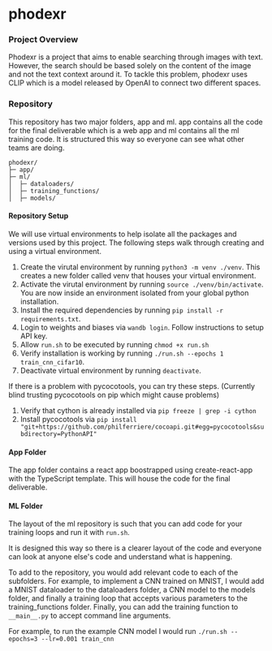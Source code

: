 # phodexr

### Project Overview

Phodexr is a project that aims to enable searching through images with text. However, the search should be based solely on the content of the image and not the text context around it. To tackle this problem, phodexr uses CLIP which is a model released by OpenAI to connect two different spaces.

### Repository

This repository has two major folders, app and ml. app contains all the code for the final deliverable which is a web app and ml contains all the ml training code. It is structured this way so everyone can see what other teams are doing.

```
phodexr/
├─ app/
├─ ml/
│  ├─ dataloaders/
│  ├─ training_functions/
│  ├─ models/
```

#### Repository Setup

We will use virtual environments to help isolate all the packages and versions used by this project. The following steps walk through creating and using a virtual environment.

1. Create the virutal environment by running `python3 -m venv ./venv`. This creates a new folder called venv that houses your virtual environment.
2. Activate the virutal environment by running `source ./venv/bin/activate`. You are now inside an environment isolated from your global python installation.
3. Install the required dependencies by running `pip install -r requirements.txt`.
4. Login to weights and biases via `wandb login`. Follow instructions to setup API key.
5. Allow `run.sh` to be executed by running `chmod +x run.sh`
6. Verify installation is working by running `./run.sh --epochs 1 train_cnn_cifar10`.
7. Deactivate virtual environment by running `deactivate`.

If there is a problem with pycocotools, you can try these steps. (Currently blind trusting pycocotools on pip which might cause problems)

1. Verify that cython is already installed via `pip freeze | grep -i cython`
2. Install pycocotools via `pip install "git+https://github.com/philferriere/cocoapi.git#egg=pycocotools&subdirectory=PythonAPI"`

#### App Folder

The app folder contains a react app boostrapped using create-react-app with the TypeScript template. This will house the code for the final deliverable.

#### ML Folder

The layout of the ml repository is such that you can add code for your training loops and run it with `run.sh`.

It is designed this way so there is a clearer layout of the code and everyone can look at anyone else's code and understand what is happening.

To add to the repository, you would add relevant code to each of the subfolders. For example, to implement a CNN trained on MNIST, I would add a MNIST dataloader to the dataloaders folder, a CNN model to the models folder, and finally a training loop that accepts various parameters to the training_functions folder. Finally, you can add the training function to `__main__.py` to accept command line arguments.

For example, to run the example CNN model I would run `./run.sh --epochs=3 --lr=0.001 train_cnn`
